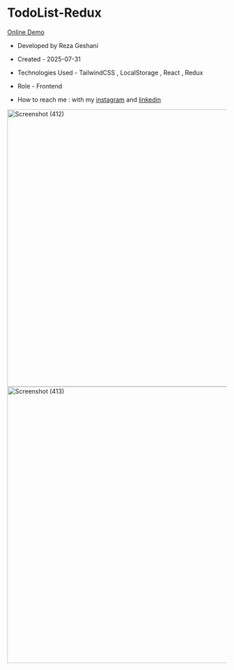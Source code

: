 # TodoList-Redux           

[Online Demo](https://todo-list-redux-ten-ashen.vercel.app/)

- Developed by Reza Geshani                  

- Created - 2025-07-31

- Technologies Used - TailwindCSS , LocalStorage , React , Redux

- Role - Frontend

- How to reach me : with my [instagram](https://www.instagram.com/rezageshani_web) and [linkedin](http://www.linkedin.com/in/reza-geshani-web)


<img width="1366" height="637" alt="Screenshot (412)" src="https://github.com/user-attachments/assets/48555d0c-672c-4874-90dd-36808ede10e7" />

<img width="1366" height="635" alt="Screenshot (413)" src="https://github.com/user-attachments/assets/a8912f61-8252-4aa7-a785-d1a2da34e7e6" />
